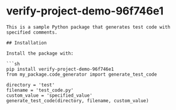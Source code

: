 # verify-project-demo-96f746e1

    This is a sample Python package that generates test code with specified comments.

    ## Installation

    Install the package with:

    ```sh
    pip install verify-project-demo-96f746e1
    from my_package.code_generator import generate_test_code

    directory = 'test'
    filename = 'test_code.py'
    custom_value = 'specified_value'
    generate_test_code(directory, filename, custom_value)
    